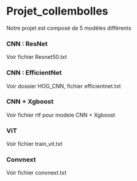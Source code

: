 # Projet_collembolles

Notre projet est composé de 5 modèles différents

### CNN : ResNet

Voir fichier Resnet50.txt

### CNN : EfficientNet

Voir dossier HOG_CNN, fichier efficientnet.txt

### CNN + Xgboost
Voir fichier rtf pour modele CNN + Xgboost


### ViT

Voir fichier train_vit.txt

### Convnext

Voir fichier convnext.txt
